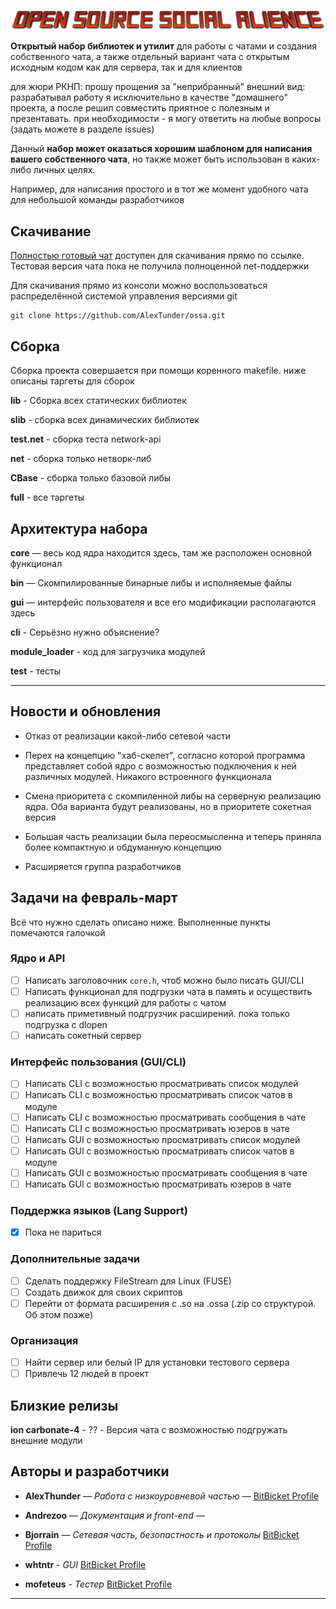 ![Open Source Social Alience](https://github.com/AlexTunder/ossa/blob/gh-pages/readme-heading-01.png)

**Открытый набор библиотек и утилит** для работы с чатами и создания собственного чата, а также отдельный вариант чата с открытым исходным кодом как для сервера, так и для клиентов

для жюри РКНП: прошу прощения за "неприбранный" внешний вид: разрабатывал работу я исключительно в качестве "домашнего" проекта, а после решил совместить приятное с полезным и презентавать. при необходимости - я могу ответить на любые вопросы (задать можете в разделе issues)

Данный **набор может оказаться хорошим шаблоном для написания вашего собственного чата**, но также может быть использован в каких-либо личных целях. 

Например, для написания простого и в тот же момент удобного чата для небольшой команды разработчиков  

## Скачивание

[Полностью готовый чат](https://drive.google.com/file/d/1a_IDv1pZulpkaI3KB8KAmspbyNlafeY_/view) доступен для скачивания прямо по ссылке. Тестовая версия чата пока не получила полноценной net-поддержки

Для скачивания прямо из консоли можно воспользоваться распределённой системой управления версиями git 

```
git clone https://github.com/AlexTunder/ossa.git
```
## Сборка

Сборка проекта совершается при помощи коренного makefile. ниже описаны таргеты для сборок

**lib** - Сборка всех статических библиотек

**slib** - сборка всех динамических библиотек

**test.net** - сборка теста network-api

**net** - сборка только нетворк-либ

**CBase** - сборка только базовой либы

**full** - все таргеты

## Архитектура набора

**core** — весь код ядра находится здесь, там же расположен основной функционал

**bin** — Скомпилированные бинарные либы и исполняемые файлы

**gui** — интерфейс пользователя и все его модификации располагаются здесь 

**cli** - Серьёзно нужно объяснение?

**module_loader** - код для загрузчика модулей

**test** - тесты
   
----

## Новости и обновления

- Отказ от реализации какой-либо сетевой части

- Перех на концепцию "хаб-скелет", согласно которой программа представляет собой ядро с возможностью подключения к ней различных модулей. Никакого встроенного функционала

- Смена приоритета с скомпиленной либы на серверную реализацию ядра. Оба варианта будут реализованы, но в приоритете сокетная версия

- Большая часть реализации была переосмысленна и теперь приняла более компактную и обдуманную концепцию

- Расширяется группа разработчиков

## Задачи на февраль-март

Всё что нужно сделать описано ниже. Выполненные пункты помечаются галочкой
### Ядро и API
- [ ] Написать заголовочник `core.h`, чтоб можно было писать GUI/CLI
- [ ] Написать функционал для подгрузки чата в память и осуществить реализацию всех функций для работы с чатом
- [ ] написать приметивный подгрузчик расширений. пока только подгрузка с dlopen
- [ ] написать сокетный сервер
### Интерфейс пользования (GUI/CLI)
- [ ] Написать CLI с возможностью просматривать список модулей
- [ ] Написать CLI с возможностью просматривать список чатов в модуле
- [ ] Написать CLI с возможностью просматривать сообщения в чате
- [ ] Написать CLI с возможностью просматривать юзеров в чате
- [ ] Написать GUI с возможностью просматривать список модулей
- [ ] Написать GUI с возможностью просматривать список чатов в модуле
- [ ] Написать GUI с возможностью просматривать сообщения в чате
- [ ] Написать GUI с возможностью просматривать юзеров в чате
### Поддержка языков (Lang Support)
- [x] Пока не париться
### Дополнительные задачи
- [ ] Сделать поддержку FileStream для Linux (FUSE)
- [ ] Создать движок для своих скриптов
- [ ] Перейти от формата расширения с .so на .ossa (.zip со структурой. Об этом позже)
### Организация
- [ ] Найти сервер или белый IP для установки тестового сервера
- [ ] Привлечь 12 людей в проект

## Близкие релизы
   **ion carbonate-4** - ?? - Версия чата с возможностью подгружать внешние модули

## Авторы и разработчики

* **AlexThunder** — *Работа с низкоуровневой частью* — [BitBicket Profile](https://bitbucket.org/alextunders/)

* **Andrezoo** — *Документация и front-end* — 

* **Bjorrain** — *Сетевая часть, безопастность и протоколы* [BitBicket Profile](https://bitbucket.org/bjorrain/)

* **whtntr** - *GUI* [BitBicket Profile](https://bitbucket.org/myrkon/)

* **mofeteus** - *Тестер* [BitBicket Profile](https://bitbucket.org/mofeteus/)

----
